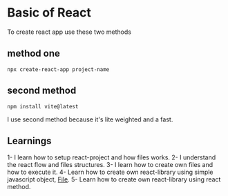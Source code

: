 # Basic of React

To create react app use these two methods

## method one

    npx create-react-app project-name

## second method

    npm install vite@latest

I use second method because it's lite weighted and a fast.

## Learnings

1- I learn how to setup react-project and how files works.
2- I understand the react flow and files structures.
3- I learn how to create own files and how to execute it.
4- Learn how to create own react-library using simple javascript object,
[File](https://github.com/code-with-divyanshu/code_react_js/blob/main/custom_React).
5- Learn how to create own react-library using react method.
